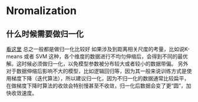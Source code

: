 # Nromalization
## 什么时候需要做归一化
[看这里](https://www.zhihu.com/question/30038463/answer/50491149)
总之一般都是做归一化比较好
如果涉及到距离相关尺度的考量，比如说K-means 或者 SVM 这种，各个维度的数据进行不均匀伸缩后，会得到不同的最优解。这时候必须做归一化，以免模型参数被分布较大或者较小的数据带偏。
另外对于数据伸缩后影响不大的模型，比如逻辑回归等，因为其一般来说训练方式是使用梯度下降（迭代算法），所以建议归一化，因为不归一化的数据通常比较扁平，在做梯度下降时算法的收敛会特别慢甚至不收敛，归一化后数据会变了更“圆”，加快收敛速度。